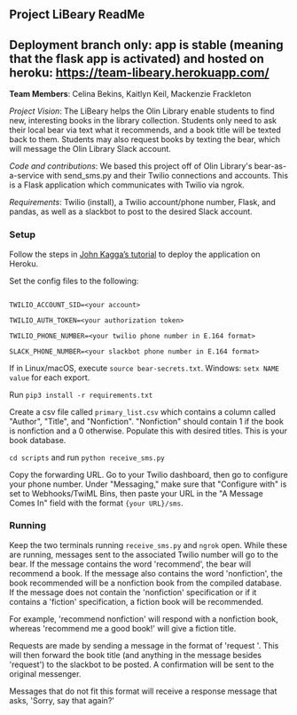 ## Project LiBeary ReadMe

## Deployment branch only: app is stable (meaning that the flask app is activated) and hosted on heroku: https://team-libeary.herokuapp.com/

**Team Members**: Celina Bekins, Kaitlyn Keil, Mackenzie Frackleton

*Project Vision*: The LiBeary helps the Olin Library enable students to find new, interesting books in the library collection. Students only need to ask their local bear via text what it recommends, and a book title will be texted back to them. Students may also request books by texting the bear, which will message the Olin Library Slack account.

*Code and contributions*: We based this project off of Olin Library's bear-as-a-service with send_sms.py and their Twilio connections and accounts. This is a Flask application which communicates with Twilio via ngrok.

*Requirements*: Twilio (install), a Twilio account/phone number, Flask, and pandas, as well as a slackbot to post to the desired Slack account.

### Setup

Follow the steps in [John Kagga’s tutorial](https://medium.com/@johnkagga/deploying-a-python-flask-app-to-heroku-41250bda27d0) to deploy the application on Heroku.

Set the config files to the following: 

~~~~

TWILIO_ACCOUNT_SID=<your account>

TWILIO_AUTH_TOKEN=<your authorization token>

TWILIO_PHONE_NUMBER=<your twilio phone number in E.164 format>

SLACK_PHONE_NUMBER=<your slackbot phone number in E.164 format>
~~~~

If in Linux/macOS, execute `source bear-secrets.txt`. Windows: `setx NAME value` for each export.

Run `pip3 install -r requirements.txt`

Create a csv file called `primary_list.csv` which contains a column called "Author", "Title", and "Nonfiction". "Nonfiction" should contain 1 if the book is nonfiction and a 0 otherwise. Populate this with desired titles. This is your book database.

`cd scripts` and run `python receive_sms.py`

Copy the forwarding URL. Go to your Twilio dashboard, then go to configure your phone number. Under "Messaging," make sure that "Configure with" is set to Webhooks/TwiML Bins, then paste your URL in the "A Message Comes In" field with the format `{your URL}/sms`.

### Running

Keep the two terminals running `receive_sms.py` and `ngrok` open. While these are running, messages sent to the associated Twilio number will go to the bear. If the message contains the word 'recommend', the bear will recommend a book. If the message also contains the word 'nonfiction', the book recommended will be a nonfiction book from the compiled database. If the message does not contain the 'nonfiction' specification or if it contains a 'fiction' specification, a fiction book will be recommended.

For example, 'recommend nonfiction' will respond with a nonfiction book, whereas 'recommend me a good book!' will give a fiction title.

Requests are made by sending a message in the format of 'request <book title>'. This will then forward the book title (and anything in the message besides 'request') to the slackbot to be posted. A confirmation will be sent to the original messenger.

Messages that do not fit this format will receive a response message that asks, 'Sorry, say that again?'
